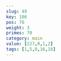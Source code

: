 ```yaml
---
slug: 49
key: 106
pos: 76
weight: 3
primes: 70
category: main
value: [227,0,1,2]
tags: [1,5,8,16,18]
---
```

